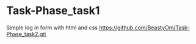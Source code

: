 # Task-Phase_task1
Simple log in form with html and css
https://github.com/BeastyOm/Task-Phase_task2.git
